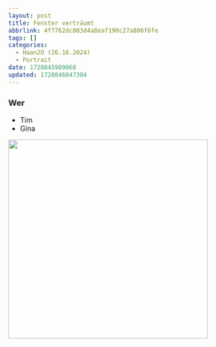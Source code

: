```yaml
---
layout: post
title: Fenster verträumt
abbrlink: 4f7762dc803d4a8eaf190c27a806f6fe
tags: []
categories:
  - Haan2O (26.10.2024)
  - Portrait
date: 1728045989068
updated: 1728046047304
---
```


### Wer

- Tim
- Gina

<img src=":/bb21bf55189149daa8e3018ecd22162e" width="400"/>
